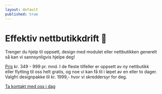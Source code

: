 ```yaml
---
layout: default
published: true
---
```


# Effektiv nettbutikkdrift 🚀

Trenger du hjelp til oppsett, design med modulet eller nettbutikken generelt så kan vi sannsynligvis hjelpe deg!

[Pris] kr. 349 - 999 pr. mnd. I de fleste tilfeller er oppsett av ny nettbutikk eller flytting til oss helt gratis, og noe vi kan få til i løpet av en eller to dager. Valgfri designpakke til kr. 1999,- hvor vi skreddersyr for deg.

[Ta kontakt med oss i dag]

[KomplettNettbutikk]: https://www.komplettnettbutikk.no
[Ta kontakt med oss i dag]:  https://www.komplettnettbutikk.no/#kontakt
[Pris]: https://www.komplettnettbutikk.no/priser-for-nokkelferdig-nettbutik/
